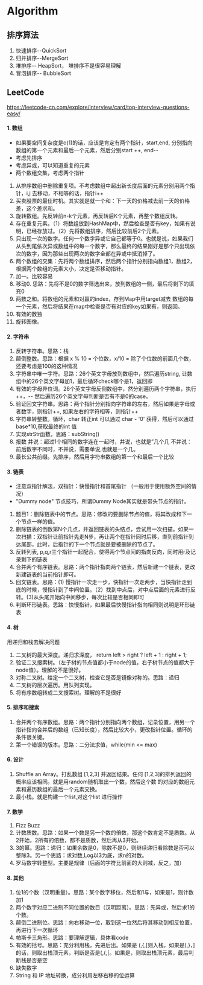 # Algorithm
## 排序算法
1. 快速排序--QuickSort
2. 归并排序--MergeSort
3. 堆排序-- HeapSort， 堆排序不是很容易理解
4. 冒泡排序-- BubbleSort
## LeetCode
https://leetcode-cn.com/explore/interview/card/top-interview-questions-easy/
#### 1. 数组
- 如果要空间复杂度是o(1)的话，应该是肯定有两个指针，start,end,
分别指向数组的第一个元素和最后一个元素，然后分别start ++, end--
- 考虑先排序
- 考虑异或，可以知道重复的元素
- 两个数组交集，考虑两个指针
1. 从排序数组中删除重复项。不考虑数组中超出新长度后面的元素分别用两个指针，i,j 去移动，不相等的话，指针i++
2. 买卖股票的最佳时机。其实就是就一个和：下一天的价格减去前一天的价格差，这个差求和。
3. 旋转数组。先反转前n-k个元素，再反转后K个元素，再整个数组反转。
4. 存在重复元素。（1）将数组放到HashMap中，然后检查是否有key，如果有说明，已经存放过。（2）先将数组排序，然后比较前后2个元素。
5. 只出现一次的数字。任何一个数字异或它自己都等于0。也就是说，如果我们从头到尾依次异或数组中的每一个数字，那么最终的结果刚好是那个只出现依次的数字，因为那些出现两次的数字全部在异或中抵消掉了。
6. 两个数组的交集：先将两个数组排序，然后两个指针分别指向数组1，数组2，根据两个数组的元素大小，决定是否移动指针。
7. 加一。比较容易
8. 移动0. 思路：先将不是0的数字筛选出来，放到数组的一侧，最后将剩下的填充0
9. 两数之和。将数组的元素和对赢的index，存到Map中用target减去 数组的每一个元素，然后将结果在map中检查是否有对应的key如果有，则返回。
10. 有效的数独
11. 旋转图像。
#### 2. 字符串
1. 反转字符串。思路：栈
2. 颠倒整数。思路：根据 x % 10 = 个位数，x/10 = 除了个位数的前面几个数，还要考虑是100的这种情况
3. 字符串中唯一字符。思路：26个英文字母放到数组中，然后遍历string, 让数组中的26个英文字母加1，最后循环check哪个是1，返回即
4. 有效的字母异位词。26个英文字母反倒数组中，然分别遍历两个字符串，执行++，-- 然后遍历26个英文字母判断是否有不是0的case。
5. 验证回文字符串。思路：两个指针分别指向字符串的左右，然后如果是字母或者数字，则指针++, 如果左右的字符相等，则指针++
6. 字符串转整数。循环，char 转正int 可以通过 char - '0' 获得，然后可以通过base*10,获取最终的int 值
7. 实现strStr函数，思路：subString()
8. 报数 并说：超过1个相同的数字连在一起时，并说，也就是”几个几 不并说：前后数字不同时，不并说，需要单说,也就是一个几。
9. 最长公共前缀。先排序，然后用字符串数组的第一个和最后一个比较

#### 3. 链表
- 注意双指针解法，双指针：快慢指针和首尾指针 （一般用于使用额外空间的情况）
- "Dummy node" 节点技巧，所谓Dummy Node其实就是带头节点的指针。
1. 题目1：删除链表中的节点。思路：修改的要删除节点的值，将其改成和下一个节点一样的值。
2. 删除链表的倒数第N个几点，并返回链表的头结点，尝试用一次扫描。如果一次扫描：双指针让前指针先走N步，再让两个在指针同时后移，直到前指针到达尾部，此时，后指针的下一个节点就是要被删除的节点了。
3. 反转列表, p,q,r三个指针一起配合，使得两个节点间的指向反向，同时用r及记录剩下的链表
4. 合并两个有序链表。思路：两个指针指向两个链表，然后新建一个链表，更改新建链表的当前指针即可。
5. 回文链表。思路：(1) 慢指针一次走一步，快指针一次走两步，当快指针走到底的时候，慢指针到了中间位置。（2）找到中点后，对中点后面的元素进行反转。(3)从头尾开始向中间移步，每次比较是否相同即可
6. 判断环形链表。思路：快慢指针，如果最后快慢指针指向相同则说明是环形链表
#### 4. 树
用递归和栈去解决问题
1. 二叉树的最大深度。递归求深度， return left > right ? left + 1 : right + 1;
2. 验证二叉搜索树。（左子树的节点值都小于node的值，右子树节点的值都大于node值）。理解的不是很好。
3. 对称二叉树。给定一个二叉树，检查它是否是镜像对称的。思路：递归
4. 二叉树的层次遍历。用队列实现。
5. 将有序数组转成二叉搜索树。理解的不是很好
#### 5. 排序和搜索
1. 合并两个有序数组。思路：两个指针分别指向两个数组，记录位置，用另一个指针指向合并后的数组（已知长度），然后比较大小，更改指针位置。循环的条件很关键。
2. 第一个错误的版本。思路：二分法求值，while(min <= max)
#### 6. 设计
1. Shuffle an Array。打乱数组 [1,2,3] 并返回结果。任何 [1,2,3]的排列返回的概率应该相同。就是用random随机取出一个数，然后这个数 的对应的数组元素和遍历数组的最后一个元素交换。
2. 最小栈。就是构建一个list,对这个list 进行操作
#### 7. 数学
1. Fizz Buzz
2. 计数质数。思路：如果一个数是另一个数的倍数，那这个数肯定不是质数。从2开始，2所有的倍数，都不是质数，然后再从3开始。
3. 3的幂。思路：递归：如果余数是0，除数不是0，则继续递归看除数是否可以整除3。另一个思路：求对数,Log以3为底，求n的对数。
4. 罗马数字转整型。主要是规律（后面的字符比前面的大则减，反之，加）
#### 8. 其他
1. 位1的个数（汉明重量）。思路：某个数字移位，然后和1与，如果是1，则计数加1
2. 两个数字对应二进制不同位置的数目（汉明距离）。思路：先异或，然后求1的个数。
3. 颠倒二进制位。思路：向右移动一位，取到这一位然后将其移动到相反位置，再进行下一次循环
4. 帕斯卡三角形。思路：要理解逻辑，具体看code
5. 有效的括号。思路：充分利用栈，先进后出。如果是 (,{,[则入栈，如果是),}，]的话，则取出栈顶元素，判断是否是(,{,[。如果是，则取出栈顶元素，最后判断栈是否是空
6. 缺失数字
7. String 和 IP 地址转换，成分利用左移右移的位运算
